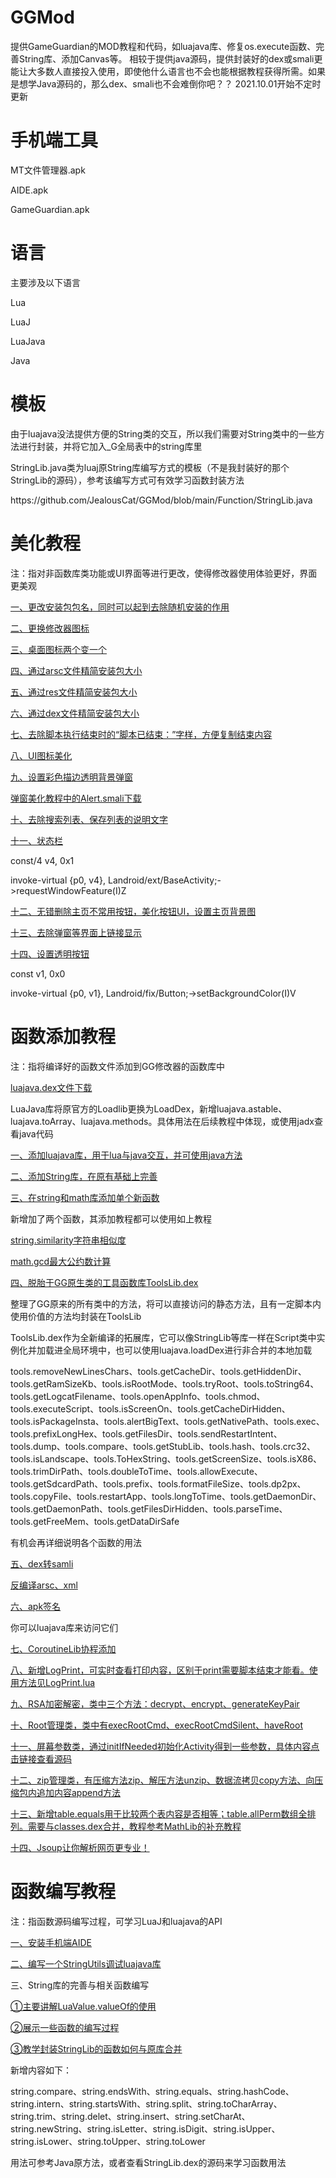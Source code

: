 # GGMod
提供GameGuardian的MOD教程和代码，如luajava库、修复os.execute函数、完善String库、添加Canvas等。
相较于提供java源码，提供封装好的dex或smali更能让大多数人直接投入使用，即使他什么语言也不会也能根据教程获得所需。如果是想学Java源码的，那么dex、smali也不会难倒你吧？？
2021.10.01开始不定时更新

# 手机端工具
<p>MT文件管理器.apk</p>
<p>AIDE.apk</p>
<p>GameGuardian.apk</p>

# 语言
主要涉及以下语言
<p>Lua</p>
<p>LuaJ</p>
<p>LuaJava</p>
<p>Java</p>

# 模板
<p>由于luajava没法提供方便的String类的交互，所以我们需要对String类中的一些方法进行封装，并将它加入_G全局表中的string库里</p>
<p>StringLib.java类为luaj原String库编写方式的模板（不是我封装好的那个StringLib的源码），参考该编写方式可有效学习函数封装方法</p>
<p>https://github.com/JealousCat/GGMod/blob/main/Function/StringLib.java</p>

# 美化教程
注：指对非函数库类功能或UI界面等进行更改，使得修改器使用体验更好，界面更美观

<p><a href="https://alywp.net/35mDO4">一、更改安装包包名，同时可以起到去除随机安装的作用</a></p>
<p><a href="https://alywp.net/5bzBxRoW">二、更换修改器图标</a></p>
<p><a href="https://alywp.net/VYt9B">三、桌面图标两个变一个</a></p>
<p><a href="https://alywp.net/2i2gJg">四、通过arsc文件精简安装包大小</a></p>
<p><a href="https://alywp.net/3olKpw">五、通过res文件精简安装包大小</a></p>
<p><a href="https://alywp.net/46L2QB">六、通过dex文件精简安装包大小</a></p>
<p><a href="https://alywp.net/3FI6PT">七、去除脚本执行结束时的“脚本已结束：”字样，方便复制结束内容</a></p>
<p><a href="https://alywp.net/3mSuk5">八、UI图标美化</a></p>
<p><a href="https://alywp.net/6XmSy4">九、设置彩色描边透明背景弹窗</a></p>
<a href="https://github.com/JealousCat/GGMod/blob/main/beautify/Alert.smali">弹窗美化教程中的Alert.smali下载</a>
<p><a href="https://alywp.net/2EKe3V">十、去除搜索列表、保存列表的说明文字</a></p>
<p><a href="https://alywp.net/4BjGoS">十一、状态栏</a></p>
<p>const/4 v4, 0x1</p>
<p>invoke-virtual {p0, v4}, Landroid/ext/BaseActivity;->requestWindowFeature(I)Z</p>
<p><a href="https://alywp.net/4i8iUT">十二、无错删除主页不常用按钮，美化按钮UI，设置主页背景图</a></p>
<p><a href="https://alywp.net/2TLeyq">十三、去除弹窗等界面上链接显示</a></p>
<p><a href="https://alywp.net/1m2Fj9">十四、设置透明按钮</a></p>
<p>const v1, 0x0</p>
<p></p>
<p>invoke-virtual {p0, v1}, Landroid/fix/Button;->setBackgroundColor(I)V</p>




# 函数添加教程
注：指将编译好的函数文件添加到GG修改器的函数库中
<p><a href="https://github.com/JealousCat/GGMod/blob/main/LuaJava/Luajava.dex">luajava.dex文件下载</a></p>
LuaJava库将原官方的Loadlib更换为LoadDex，新增luajava.astable、luajava.toArray、luajava.methods。具体用法在后续教程中体现，或使用jadx查看java代码
<p><a href="https://alywp.net/2KzA5a">一、添加luajava库，用于lua与java交互，并可使用java方法</a></p>
<p><a href="https://alywp.net/7I7PeA">二、添加String库，在原有基础上完善</a></p>
<p><a href="https://alywp.net/3uFJjb">三、在string和math库添加单个新函数</a></p>
新增加了两个函数，其添加教程都可以使用如上教程
<p><a href="https://github.com/JealousCat/GGMod/blob/main/Function/StringLib%24similarity.dex">string.similarity字符串相似度</a></p>
<p><a href="https://github.com/JealousCat/GGMod/blob/main/Function/MathLib%24gcd.dex">math.gcd最大公约数计算</a></p>
<p><a href="https://github.com/JealousCat/GGMod/blob/main/dex/ToolsLib.dex">四、脱胎于GG原生类的工具函数库ToolsLib.dex</a></p>
整理了GG原来的所有类中的方法，将可以直接访问的静态方法，且有一定脚本内使用价值的方法均封装在ToolsLib
<p><a href="https://github.com/JealousCat/GGMod/blob/main/dex/ToolsLib.dex"></a>ToolsLib.dex作为全新编译的拓展库，它可以像StringLib等库一样在Script类中实例化并加载进全局环境中，也可以使用luajava.loadDex进行非合并的本地加载</p>
<p>tools.removeNewLinesChars、tools.getCacheDir、tools.getHiddenDir、tools.getRamSizeKb、tools.isRootMode、tools.tryRoot、tools.toString64、tools.getLogcatFilename、tools.openAppInfo、tools.chmod、tools.executeScript、tools.isScreenOn、tools.getCacheDirHidden、tools.isPackageInsta、tools.alertBigText、tools.getNativePath、tools.exec、tools.prefixLongHex、tools.getFilesDir、tools.sendRestartIntent、tools.dump、tools.compare、tools.getStubLib、tools.hash、tools.crc32、tools.isLandscape、tools.ToHexString、tools.getScreenSize、tools.isX86、tools.trimDirPath、tools.doubleToTime、tools.allowExecute、tools.getSdcardPath、tools.prefix、tools.formatFileSize、tools.dp2px、tools.copyFile、tools.restartApp、tools.longToTime、tools.getDaemonDir、tools.getDaemonPath、tools.getFilesDirHidden、tools.parseTime、tools.getFreeMem、tools.getDataDirSafe</p>
有机会再详细说明各个函数的用法

<p><a href="https://github.com/JealousCat/GGMod/blob/main/dex/SmaliManager.dex">五、dex转samli</a></p>
<p><a href="https://github.com/JealousCat/GGMod/blob/main/dex/res.dex">反编译arsc、xml</a></p>
<p><a href="https://github.com/JealousCat/GGMod/blob/main/dex/apksigner.dex">六、apk签名</a></p>
<p>你可以luajava库来访问它们</p>
<p><a href="https://alywp.net/1PsYLn">七、CoroutineLib协程添加</a></p>
<p><a href="https://github.com/JealousCat/GGMod/blob/main/dex/LogPrint.dex">八、新增LogPrint，可实时查看打印内容，区别于print需要脚本结束才能看。使用方法见LogPrint.lua</a></p>
<p><a href="https://github.com/JealousCat/GGMod/blob/main/dex/RSASecurity.smali">九、RSA加密解密，类中三个方法：decrypt、encrypt、generateKeyPair</a></p>
<p><a href="https://github.com/JealousCat/GGMod/blob/main/dex/RootUtil.smali">十、Root管理类，类中有execRootCmd、execRootCmdSilent、haveRoot</a></p>
<p><a href="https://github.com/JealousCat/GGMod/blob/main/dex/ScreenMetrics.smali">十一、屏幕参数类，通过initIfNeeded初始化Activity得到一些参数，具体内容点击链接查看源码</a></p>
<p><a href="https://github.com/JealousCat/GGMod/blob/main/dex/ZipUtil.smali">十二、zip管理类，有压缩方法zip、解压方法unzip、数据流拷贝copy方法、向压缩包内追加内容append方法</a></p>

<p><a href="https://github.com/JealousCat/GGMod/blob/main/dex/TableLib.dex">十三、新增table.equals用于比较两个表内容是否相等；table.allPerm数组全排列。需要与classes.dex合并，教程参考MathLib的补充教程</a></p>

<p><a href="https://github.com/JealousCat/GGMod/blob/main/dex/Jsoup.dex">十四、Jsoup让你解析网页更专业！</a></p>




# 函数编写教程
注：指函数源码编写过程，可学习LuaJ和luajava的API
<p><a href="https://alywp.net/19f22g">一、安装手机端AIDE</a></p>
<p><a href="https://alywp.net/6sngOO">二、编写一个StringUtils调试luajava库</a></p>
三、String库的完善与相关函数编写
<p><a href="https://alywp.net/4woqss">①主要讲解LuaValue.valueOf的使用</a></p>
<p><a href="https://alywp.net/6DceDH">②展示一些函数的编写过程</a></p>
<p><a href="https://alywp.net/7I7PeA">③教学封装StringLib的函数如何与原库合并</a></p>
新增内容如下：
<p></p>string.compare、string.endsWith、string.equals、string.hashCode、string.intern、string.startsWith、string.split、string.toCharArray、string.trim、string.delet、string.insert、string.setCharAt、string.newString、string.isLetter、string.isDigit、string.isUpper、string.isLower、string.toUpper、string.toLower<p></p>
用法可参考Java原方法，或者查看StringLib.dex的源码来学习函数用法


